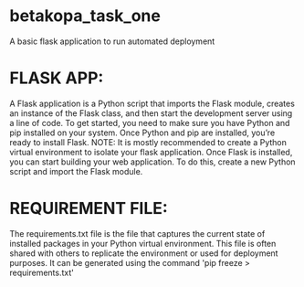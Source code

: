 # betakopa_task_one
A basic flask application to run automated deployment

# FLASK APP:
A Flask application is a Python script that imports the Flask module, creates an instance of the Flask class, and then start the development server using a line of code. To get started, you need to make sure you have Python and pip installed on your system. Once Python and pip are installed, you’re ready to install Flask. 
NOTE: It is mostly recommended to create a Python virtual environment to isolate your flask application.
Once Flask is installed, you can start building your web application. To do this, create a new Python script and import the Flask module.

# REQUIREMENT FILE:
The requirements.txt file is the file that captures the current state of installed packages in your Python virtual environment. This file is often shared with others to replicate the environment or used for deployment purposes. It can be generated using the command 'pip freeze > requirements.txt'
